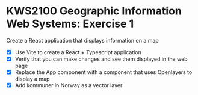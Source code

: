 # KWS2100 Geographic Information Web Systems: Exercise 1
Create a React application that displays information on a map

- [X] Use Vite to create a React + Typescript application
- [X] Verify that you can make changes and see them displayed in the web page
- [X] Replace the App component with a component that uses Openlayers to display a map
- [X] Add kommuner in Norway as a vector layer
